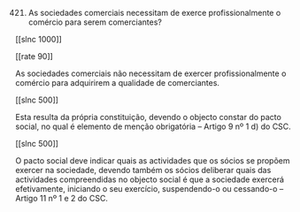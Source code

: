 421.  As  sociedades  comerciais  necessitam  de  exerce  profissionalmente  o comércio para serem comerciantes?

[[slnc 1000]]

[[rate 90]]


As  sociedades  comerciais  não  necessitam  de  exercer  profissionalmente  o  comércio para  adquirirem  a  qualidade  de  comerciantes.

[[slnc 500]]

Esta  resulta  da  própria  constituição, devendo  o  objecto  constar  do  pacto  social,  no  qual  é  elemento  de  menção  obrigatória  –  Artigo 9 nº 1 d) do CSC.

[[slnc 500]]

O  pacto  social  deve  indicar  quais  as  actividades  que  os  sócios  se  propõem  exercer  na sociedade,  devendo  também  os  sócios  deliberar  quais  das  actividades  compreendidas  no objecto  social  é  que  a  sociedade  exercerá  efetivamente,  iniciando  o  seu  exercício, suspendendo-o  ou cessando-o – Artigo 11 nº 1 e 2 do CSC.
